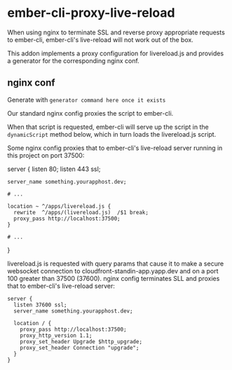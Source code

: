 # ember-cli-proxy-live-reload

When using nginx to terminate SSL and reverse proxy appropriate requests to ember-cli, ember-cli's live-reload will not work out of the box.

This addon implements a proxy configuration for livereload.js and provides a generator for the corresponding nginx conf.

## nginx conf

Generate with `generator command here once it exists`

Our standard nginx config proxies the script to ember-cli.

When that script is requested, ember-cli will serve up the script in the `dynamicScript` method below, which in turn loads the livereload.js script.

Some nginx config proxies that to ember-cli's live-reload server running in this project on port 37500:

  server {
    listen 80;
    listen 443 ssl;

    server_name something.yourapphost.dev;

    # ...

    location ~ ^/apps/livereload.js {
      rewrite  ^/apps/(livereload.js)  /$1 break;
      proxy_pass http://localhost:37500;
    }

    # ...
  }

livereload.js is requested with query params that cause it to make a
secure websocket connection to cloudfront-standin-app.yapp.dev and on
a port 100 greater than 37500 (37600). nginx config terminates SLL
and proxies that to ember-cli's live-reload server:

    server {
      listen 37600 ssl;
      server_name something.yourapphost.dev;

      location / {
        proxy_pass http://localhost:37500;
        proxy_http_version 1.1;
        proxy_set_header Upgrade $http_upgrade;
        proxy_set_header Connection "upgrade";
      }
    }
